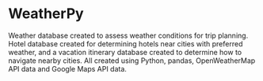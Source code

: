 # WeatherPy
Weather database created to assess weather conditions for trip planning. Hotel database created for determining hotels near cities with preferred weather, and a vacation itinerary database created to determine how to navigate nearby cities. All created using Python, pandas, OpenWeatherMap API data and Google Maps API data.
